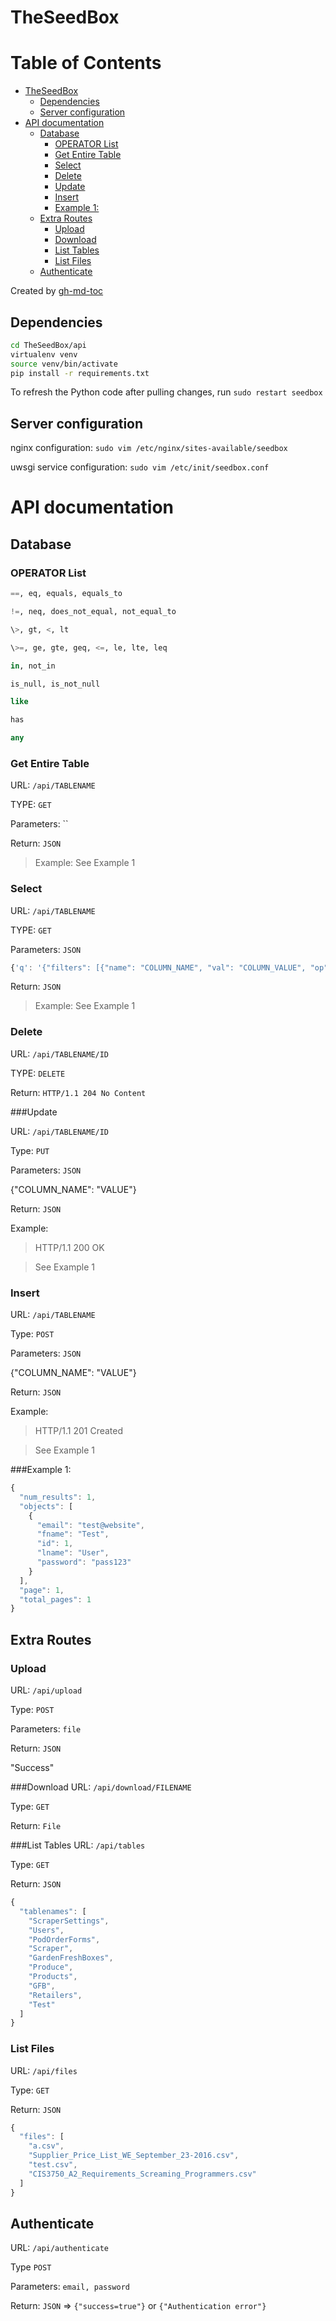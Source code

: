 # TheSeedBox

Table of Contents
=================

  * [TheSeedBox](#theseedbox)
    * [Dependencies](#dependencies)
    * [Server configuration](#server-configuration)
  * [API documentation](#api-documentation)
    * [Database](#database)
      * [OPERATOR List](#operator-list)
      * [Get Entire Table](#get-entire-table)
      * [Select](#select)
      * [Delete](#delete)
      * [Update](#update)
      * [Insert](#insert)
      * [Example 1:](#example-1)
    * [Extra Routes](#extra-routes)
      * [Upload](#upload)
      * [Download](#download)
      * [List Tables](#list-tables)
      * [List Files](#list-files)
    * [Authenticate](#authenticate)

Created by [gh-md-toc](https://github.com/ekalinin/github-markdown-toc)

## Dependencies

```bash
cd TheSeedBox/api
virtualenv venv
source venv/bin/activate
pip install -r requirements.txt
```

To refresh the Python code after pulling changes, run `sudo restart seedbox`

## Server configuration

nginx configuration: `sudo vim /etc/nginx/sites-available/seedbox`

uwsgi service configuration: `sudo vim /etc/init/seedbox.conf`


# API documentation

## Database

### OPERATOR List

```SQL
==, eq, equals, equals_to

!=, neq, does_not_equal, not_equal_to

\>, gt, <, lt

\>=, ge, gte, geq, <=, le, lte, leq

in, not_in

is_null, is_not_null

like

has

any
```

### Get Entire Table

URL: `/api/TABLENAME`

TYPE: `GET`

Parameters: ``

Return: `JSON`

> Example: See Example 1

### Select
URL: `/api/TABLENAME`

TYPE: `GET`

Parameters: `JSON`

```JavaScript
{'q': '{"filters": [{"name": "COLUMN_NAME", "val": "COLUMN_VALUE", "op": "OPERATOR"}]}'}
```

Return: `JSON`

> Example: See Example 1

### Delete
URL: `/api/TABLENAME/ID`

TYPE: `DELETE`

Return: `HTTP/1.1 204 No Content`

###Update

URL: `/api/TABLENAME/ID`

Type: `PUT`

Parameters: `JSON`

{"COLUMN_NAME": "VALUE"}

Return: `JSON`

Example:

> HTTP/1.1 200 OK

> See Example 1

### Insert

URL: `/api/TABLENAME`

Type: `POST`

Parameters: `JSON`

{"COLUMN_NAME": "VALUE"}

Return: `JSON`

Example:

> HTTP/1.1 201 Created

> See Example 1

###Example 1:

```JavaScript
{
  "num_results": 1,
  "objects": [
    {
      "email": "test@website",
      "fname": "Test",
      "id": 1,
      "lname": "User",
      "password": "pass123"
    }
  ],
  "page": 1,
  "total_pages": 1
}
```

## Extra Routes

### Upload

URL: `/api/upload`

Type: `POST`

Parameters: `file`

Return: `JSON`

"Success"

###Download
URL: `/api/download/FILENAME`

Type: `GET`

Return: `File`

###List Tables
URL: `/api/tables`

Type: `GET`

Return: `JSON`

```JavaScript
{
  "tablenames": [
    "ScraperSettings",
    "Users",
    "PodOrderForms",
    "Scraper",
    "GardenFreshBoxes",
    "Produce",
    "Products",
    "GFB",
    "Retailers",
    "Test"
  ]
}
```

### List Files
URL: `/api/files`

Type: `GET`

Return: `JSON`

```JavaScript
{
  "files": [
    "a.csv",
    "Supplier_Price_List_WE_September_23-2016.csv",
    "test.csv",
    "CIS3750_A2_Requirements_Screaming_Programmers.csv"
  ]
}
```

## Authenticate

URL: `/api/authenticate`

Type `POST`

Parameters: `email, password`

Return: `JSON` => `{"success=true"}` or `{"Authentication error"}`
